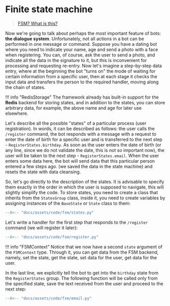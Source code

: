 # Finite state machine

> [FSM? What is this?](https://gamedevelopment.tutsplus.com/tutorials/finite-state-machines-theory-and-implementation--gamedev-11867)

Now we're going to talk about perhaps the most important feature of bots: 
**the dialogue system**. Unfortunately, not all actions in a bot can be performed in 
one message or command. Suppose you have a dating bot where you need to 
indicate your name, age and send a photo with a face when registering. 
You can, of course, ask the user to send a photo, and indicate all the data in the 
signature to it, but this is inconvenient for processing and requesting re-entry.
Now let's imagine a step-by-step data entry,
where at the beginning the bot "turns on" the mode of waiting for 
certain information from a specific user, then at each stage it checks 
the input data and transfers the person to the required handler,
moving along the chain of states.

!!! info "RedisStorage"
    The framework already has built-in support for the **Redis** backend for storing states,
    and in addition to the states,
    you can store arbitrary data, for example,
    the above name and age for later use elsewhere.

Let's describe all the possible "states" of a particular process 
(user registration). In words, it can be described as follows: the user calls the 
`/register` command, the bot responds with a message with a request to enter the 
date of birth for a specific user and is transferred to the next step - 
`RegisterStates.birthday`. As soon as the user enters the date of birth 
(or any line, since we do not validate the date, this is not so important now),
the user will be taken to the next step - `RegisterStates.email`.
When the user enters some data here, the bot will send data that this
particular person entered a few steps ago. (we saved the data in the state machine)
and resets the state with data cleansing.

So, let's go directly to the description of the states.
It is advisable to specify them exactly in the order in which the user is supposed to navigate,
this will slightly simplify the code. To store states,
you need to create a class that inherits from the `StatesGroup` class,
inside it, you need to create variables by assigning instances of the `BaseState` or `State` class to them:

```python
--8<-- "docs/assets/code/fsm/states.py"
```

Let's write a handler for the first step that responds to the `/register` command (we will register it later):

```python
--8<-- "docs/assets/code/fsm/register.py"
```

!!! info "FSMContext"
    Notice that we now have a second `state` argument of the `FSMContext` type.
    Through it, you can get data from the FSM backend, namely, set the state,
    get the state, set data for the user, get data for the user.

In the last line, we explicitly tell the bot to get into the `birthday` state from the `RegisterStates` group.
The following function will be called only from the specified state,
save the text received from the user and proceed to the next step:

```python
--8<-- "docs/assets/code/fsm/email.py"
```
